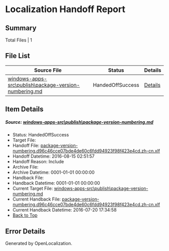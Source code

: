 # <a name='report-top'></a> Localization Handoff Report

## Summary
 Total Files | 1

## File List
 Source File | Status | Details 
 ----------- | ------ | ------- 
 [windows-apps-src\publish\package-version-numbering.md](https://github.com/Microsoft/windows-apps/blob/4d2e9888917a7037d3eb51a9306935f20e23358f/windows-apps-src/publish/package-version-numbering.md) | HandedOffSuccess | [Details](#cc31e2f8b39cc014334c9ae97b2b932b02f010355027)

## Item Details
##### <a name='cc31e2f8b39cc014334c9ae97b2b932b02f010355027'></a> Source: [windows-apps-src\publish\package-version-numbering.md](https://github.com/Microsoft/windows-apps/blob/4d2e9888917a7037d3eb51a9306935f20e23358f/windows-apps-src/publish/package-version-numbering.md)
* Status: HandedOffSuccess
* Target File: 
* Handoff File: [package-version-numbering.d96c46cce07bde4de60c6fdd94923f98f423e4cd.zh-cn.xlf](https://github.com/Microsoft/WDG.handoff/blob/5b96f57a5d5071f7d694fabe49db77299bde3e02/ol-handoff/Microsoft/windows-apps.zh-cn/master/package-version-numbering.d96c46cce07bde4de60c6fdd94923f98f423e4cd.zh-cn.xlf)
* Handoff Datetime: 2016-08-15 02:51:57
* Handoff Reason: Include
* Archive File: 
* Archive Datetime: 0001-01-01 00:00:00
* Handback File: 
* Handback Datetime: 0001-01-01 00:00:00
* Current Target File: [windows-apps-src\publish\package-version-numbering.md](https://github.com/Microsoft/windows-apps.zh-cn/blob/32ed88f8e6b89946bfa394c621c09bde4565e407/windows-apps-src/publish/package-version-numbering.md)
* Current Handback File: [package-version-numbering.d96c46cce07bde4de60c6fdd94923f98f423e4cd.zh-cn.xlf](https://github.com/Microsoft/WDG.handback/blob/7f934e6edca1ecf88a8bb5c9968f789c84e1b237/ol-handback/Microsoft/windows-apps.zh-cn/master/package-version-numbering.d96c46cce07bde4de60c6fdd94923f98f423e4cd.zh-cn.xlf)
* Current Handback Datetime: 2016-07-20 17:34:58
* [Back to Top](#report-top)


## Error Details

Generated by OpenLocalization.
